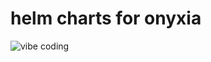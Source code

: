 # helm charts for onyxia

![vibe coding](https://preview.redd.it/lettingthevibesbeyourguide-v0-7fgejbqocece1.png?auto=webp&s=e747c6c9ceef7012330b2602fe772cfbe441553a)